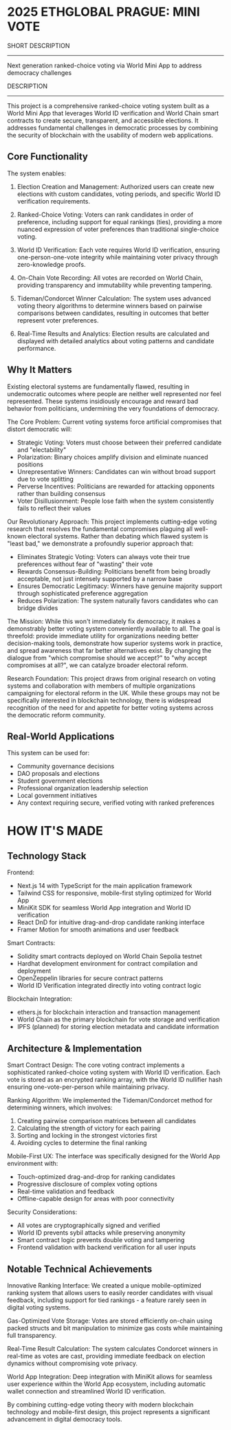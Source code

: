 2025 ETHGLOBAL PRAGUE: MINI VOTE
=================================

SHORT DESCRIPTION
_________________

Next generation ranked-choice voting via World Mini App to address democracy challenges

DESCRIPTION
___________

This project is a comprehensive ranked-choice voting system built as a World Mini App that leverages World ID verification and World Chain smart contracts to create secure, transparent, and accessible elections. It addresses fundamental challenges in democratic processes by combining the security of blockchain with the usability of modern web applications.

Core Functionality
------------------

The system enables:

1. Election Creation and Management: Authorized users can create new elections with custom candidates, voting periods, and specific World ID verification requirements.

2. Ranked-Choice Voting: Voters can rank candidates in order of preference, including support for equal rankings (ties), providing a more nuanced expression of voter preferences than traditional single-choice voting.

3. World ID Verification: Each vote requires World ID verification, ensuring one-person-one-vote integrity while maintaining voter privacy through zero-knowledge proofs.

4. On-Chain Vote Recording: All votes are recorded on World Chain, providing transparency and immutability while preventing tampering.

5. Tideman/Condorcet Winner Calculation: The system uses advanced voting theory algorithms to determine winners based on pairwise comparisons between candidates, resulting in outcomes that better represent voter preferences.

6. Real-Time Results and Analytics: Election results are calculated and displayed with detailed analytics about voting patterns and candidate performance.

Why It Matters
--------------

Existing electoral systems are fundamentally flawed, resulting in undemocratic outcomes where people are neither well represented nor feel represented. These systems insidiously encourage and reward bad behavior from politicians, undermining the very foundations of democracy.

The Core Problem:
Current voting systems force artificial compromises that distort democratic will:

- Strategic Voting: Voters must choose between their preferred candidate and "electability"
- Polarization: Binary choices amplify division and eliminate nuanced positions
- Unrepresentative Winners: Candidates can win without broad support due to vote splitting
- Perverse Incentives: Politicians are rewarded for attacking opponents rather than building consensus
- Voter Disillusionment: People lose faith when the system consistently fails to reflect their values

Our Revolutionary Approach:
This project implements cutting-edge voting research that resolves the fundamental compromises plaguing all well-known electoral systems. Rather than debating which flawed system is "least bad," we demonstrate a profoundly superior approach that:

- Eliminates Strategic Voting: Voters can always vote their true preferences without fear of "wasting" their vote
- Rewards Consensus-Building: Politicians benefit from being broadly acceptable, not just intensely supported by a narrow base
- Ensures Democratic Legitimacy: Winners have genuine majority support through sophisticated preference aggregation
- Reduces Polarization: The system naturally favors candidates who can bridge divides

The Mission:
While this won't immediately fix democracy, it makes a demonstrably better voting system conveniently available to all. The goal is threefold: provide immediate utility for organizations needing better decision-making tools, demonstrate how superior systems work in practice, and spread awareness that far better alternatives exist. By changing the dialogue from "which compromise should we accept?" to "why accept compromises at all?", we can catalyze broader electoral reform.

Research Foundation:
This project draws from original research on voting systems and collaboration with members of multiple organizations campaigning for electoral reform in the UK. While these groups may not be specifically interested in blockchain technology, there is widespread recognition of the need for and appetite for better voting systems across the democratic reform community.

Real-World Applications
-----------------------

This system can be used for:

- Community governance decisions
- DAO proposals and elections
- Student government elections
- Professional organization leadership selection
- Local government initiatives
- Any context requiring secure, verified voting with ranked preferences

HOW IT'S MADE
=============

Technology Stack
----------------

Frontend:

- Next.js 14 with TypeScript for the main application framework
- Tailwind CSS for responsive, mobile-first styling optimized for World App
- MiniKit SDK for seamless World App integration and World ID verification
- React DnD for intuitive drag-and-drop candidate ranking interface
- Framer Motion for smooth animations and user feedback

Smart Contracts:

- Solidity smart contracts deployed on World Chain Sepolia testnet
- Hardhat development environment for contract compilation and deployment
- OpenZeppelin libraries for secure contract patterns
- World ID Verification integrated directly into voting contract logic

Blockchain Integration:

- ethers.js for blockchain interaction and transaction management
- World Chain as the primary blockchain for vote storage and verification
- IPFS (planned) for storing election metadata and candidate information

Architecture & Implementation
-----------------------------

Smart Contract Design:
The core voting contract implements a sophisticated ranked-choice voting system with World ID verification. Each vote is stored as an encrypted ranking array, with the World ID nullifier hash ensuring one-vote-per-person while maintaining privacy.

Ranking Algorithm:
We implemented the Tideman/Condorcet method for determining winners, which involves:

1. Creating pairwise comparison matrices between all candidates
2. Calculating the strength of victory for each pairing
3. Sorting and locking in the strongest victories first
4. Avoiding cycles to determine the final ranking

Mobile-First UX:
The interface was specifically designed for the World App environment with:

- Touch-optimized drag-and-drop for ranking candidates
- Progressive disclosure of complex voting options
- Real-time validation and feedback
- Offline-capable design for areas with poor connectivity

Security Considerations:

- All votes are cryptographically signed and verified
- World ID prevents sybil attacks while preserving anonymity
- Smart contract logic prevents double voting and tampering
- Frontend validation with backend verification for all user inputs

Notable Technical Achievements
------------------------------

Innovative Ranking Interface:
We created a unique mobile-optimized ranking system that allows users to easily reorder candidates with visual feedback, including support for tied rankings - a feature rarely seen in digital voting systems.

Gas-Optimized Vote Storage:
Votes are stored efficiently on-chain using packed structs and bit manipulation to minimize gas costs while maintaining full transparency.

Real-Time Result Calculation:
The system calculates Condorcet winners in real-time as votes are cast, providing immediate feedback on election dynamics without compromising vote privacy.

World App Integration:
Deep integration with MiniKit allows for seamless user experience within the World App ecosystem, including automatic wallet connection and streamlined World ID verification.

By combining cutting-edge voting theory with modern blockchain technology and mobile-first design, this project represents a significant advancement in digital democracy tools.